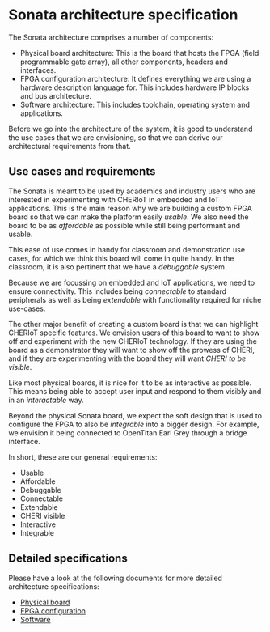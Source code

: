 # Sonata architecture specification

The Sonata architecture comprises a number of components:
- Physical board architecture:
  This is the board that hosts the FPGA (field programmable gate array), all other components, headers and interfaces.
- FPGA configuration architecture:
  It defines everything we are using a hardware description language for.
  This includes hardware IP blocks and bus architecture.
- Software architecture:
  This includes toolchain, operating system and applications.

Before we go into the architecture of the system, it is good to understand the use cases that we are envisioning, so that we can derive our architectural requirements from that.

## Use cases and requirements

The Sonata is meant to be used by academics and industry users who are interested in experimenting with CHERIoT in embedded and IoT applications.
This is the main reason why we are building a custom FPGA board so that we can make the platform easily *usable*.
We also need the board to be as *affordable* as possible while still being performant and usable.

This ease of use comes in handy for classroom and demonstration use cases, for which we think this board will come in quite handy.
In the classroom, it is also pertinent that we have a *debuggable* system.

Because we are focussing on embedded and IoT applications, we need to ensure connectivity.
This includes being *connectable* to standard peripherals as well as being *extendable* with functionality required for niche use-cases.

The other major benefit of creating a custom board is that we can highlight CHERIoT specific features.
We envision users of this board to want to show off and experiment with the new CHERIoT technology.
If they are using the board as a demonstrator they will want to show off the prowess of CHERI, and if they are experimenting with the board they will want *CHERI to be visible*.

Like most physical boards, it is nice for it to be as interactive as possible.
This means being able to accept user input and respond to them visibly and in an *interactable* way.

Beyond the physical Sonata board, we expect the soft design that is used to configure the FPGA to also be *integrable* into a bigger design.
For example, we envision it being connected to OpenTitan Earl Grey through a bridge interface.

In short, these are our general requirements:
- Usable
- Affordable
- Debuggable
- Connectable
- Extendable
- CHERI visible
- Interactive
- Integrable

## Detailed specifications

Please have a look at the following documents for more detailed architecture specifications:
- [Physical board](board.md)
- [FPGA configuration](fpga.md)
- [Software](software.md)

